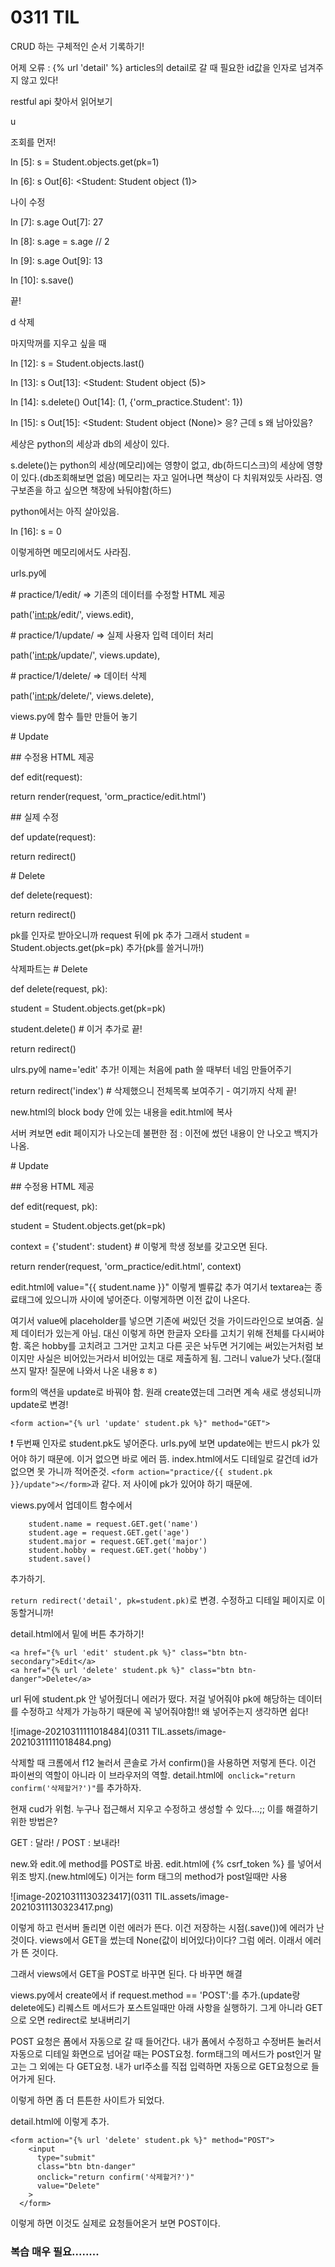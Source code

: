 # 0311 TIL

CRUD 하는 구체적인 순서 기록하기!

어제 오류 : {% url 'detail' %} articles의 detail로 갈 때 필요한 id값을 인자로 넘겨주지 않고 있다!

restful api 찾아서 읽어보기



u

조회를 먼저!

In [5]: s = Student.objects.get(pk=1)

In [6]: s
Out[6]: <Student: Student object (1)>

나이 수정

In [7]: s.age
Out[7]: 27

In [8]: s.age = s.age // 2

In [9]: s.age
Out[9]: 13

In [10]: s.save()

끝!



d 삭제

마지막꺼를 지우고 싶을 때

In [12]: s = Student.objects.last()

In [13]: s
Out[13]: <Student: Student object (5)>

In [14]: s.delete()
Out[14]: (1, {'orm_practice.Student': 1})

In [15]: s
Out[15]: <Student: Student object (None)> 응? 근데 s 왜 남아있음?

세상은 python의 세상과  db의 세상이 있다.

s.delete()는 python의 세상(메모리)에는 영향이 없고, db(하드디스크)의 세상에 영향이 있다.(db조회해보면 없음) 메모리는 자고 일어나면 책상이 다 치워져있듯 사라짐. 영구보존을 하고 싶으면 책장에 놔둬야함(하드)

python에서는 아직 살아있음.

In [16]: s = 0

이렇게하면 메모리에서도 사라짐.



urls.py에

 \# practice/1/edit/ => 기존의 데이터를 수정할 HTML 제공

  path('<int:pk>/edit/', views.edit),

  \# practice/1/update/ => 실제 사용자 입력 데이터 처리

  path('<int:pk>/update/', views.update),

  \# practice/1/delete/ => 데이터 삭제

  path('<int:pk>/delete/', views.delete),



views.py에 함수 틀만 만들어 놓기

\# Update

\## 수정용 HTML 제공

def edit(request):

  return render(request, 'orm_practice/edit.html')



\## 실제 수정

def update(request):

  return redirect()



\# Delete

def delete(request):

  return redirect()

pk를 인자로 받아오니까 request 뒤에 pk 추가
그래서 student = Student.objects.get(pk=pk) 추가(pk를 쓸거니까!)



삭제파트는 \# Delete

def delete(request, pk):

  student = Student.objects.get(pk=pk)

  student.delete()  # 이거 추가로 끝!

  return redirect() 

ulrs.py에 name='edit' 추가! 이제는 처음에 path 쓸 때부터 네임 만들어주기

return redirect('index') # 삭제했으니 전체목록 보여주기  - 여기까지 삭제 끝!



new.html의 block body 안에 있는 내용을 edit.html에 복사

서버 켜보면 edit 페이지가 나오는데 불편한 점 : 이전에 썼던 내용이 안 나오고 백지가 나옴.

\# Update

\## 수정용 HTML 제공

def edit(request, pk):

  student = Student.objects.get(pk=pk)

  context = {'student': student}  # 이렇게 학생 정보를 갖고오면 된다.

  return render(request, 'orm_practice/edit.html', context)



edit.html에 value="{{ student.name }}" 이렇게 벨류값 추가
여기서 textarea는 종료태그에 있으니까 사이에 넣어준다. 이렇게하면 이전 값이 나온다.

여기서 value에 placeholder를 넣으면 기존에 써있던 것을 가이드라인으로 보여줌. 실제 데이터가 있는게 아님. 대신 이렇게 하면 한글자 오타를 고치기 위해 전체를 다시써야함. 혹은 hobby를 고치려고 그거만 고치고 다른 곳은 놔두면 거기에는 써있는거처럼 보이지만 사실은 비어있는거라서 비어있는 대로 제출하게 됨. 그러니 value가 낫다.(절대 쓰지 말자! 질문에 나와서 나온 내용ㅎㅎ)

form의 액션을 update로 바꿔야 함. 원래 create였는데 그러면 계속 새로 생성되니까 update로 변경!

```<form action="{% url 'update' student.pk %}" method="GET">```

:exclamation: 두번째 인자로 student.pk도 넣어준다.  urls.py에 보면 update에는 반드시 pk가 있어야 하기 때문에. 이거 없으면 바로 에러 뜸. index.html에서도 디테일로 갈건데 id가 없으면 못 가니까 적어준것. 
```<form action="practice/{{ student.pk }}/update"></form>```과 같다. 저 사이에 pk가 있어야 하기 때문에.



views.py에서 업데이트 함수에서 

```
	student.name = request.GET.get('name')
    student.age = request.GET.get('age')
    student.major = request.GET.get('major')
    student.hobby = request.GET.get('hobby')
    student.save()
```

추가하기.

`return redirect('detail', pk=student.pk)`로 변경. 수정하고 디테일 페이지로 이동할거니까!



detail.html에서 밑에 버튼 추가하기!

```
<a href="{% url 'edit' student.pk %}" class="btn btn-secondary">Edit</a>
<a href="{% url 'delete' student.pk %}" class="btn btn-danger">Delete</a>
```

url 뒤에 student.pk 안 넣어줬더니 에러가 떴다. 저걸 넣어줘야 pk에 해당하는 데이터를 수정하고 삭제가 가능하기 때문에 꼭 넣어줘야함!! 왜 넣어주는지 생각하면 쉽다!

![image-20210311111018484](0311 TIL.assets/image-20210311111018484.png)

삭제할 때 크롬에서 f12 눌러서 콘솔로 가서 confirm()을 사용하면 저렇게 뜬다. 이건 파이썬의 역할이 아니라 이 브라우저의 역할. 
detail.html에` onclick="return confirm('삭제할거?')"`를 추가하자.



현재 cud가 위험. 누구나 접근해서 지우고 수정하고 생성할 수 있다...;; 이를 해결하기 위한 방법은?

GET : 달라! / POST : 보내라!

new.와 edit.에 method를 POST로 바꿈.
edit.html에 {% csrf_token %} 를 넣어서 위조 방지.(new.html에도) 이거는 form 태그의 method가 post일때만 사용

![image-20210311130323417](0311 TIL.assets/image-20210311130323417.png)

이렇게 하고 런서버 돌리면 이런 에러가 뜬다.
이건 저장하는 시점(.save())에 에러가 난 것이다. 
views에서 GET을 썼는데 None(값이 비어있다)이다? 그럼 에러. 이래서 에러가 뜬 것이다.

그래서 views에서 GET을 POST로 바꾸면 된다. 다 바꾸면 해결

views.py에서 create에서 if request.method == 'POST':를 추가.(update랑 delete에도)
리퀘스트 메서드가 포스트일때만 아래 사항을 실행하기.
그게 아니라 GET으로 오면 redirect로 보내버리기

POST 요청은 폼에서 자동으로 갈 때 들어간다. 내가 폼에서 수정하고 수정버튼 눌러서 자동으로 디테일 화면으로 넘어갈 때는 POST요청. form태그의 메서드가 post인거 말고는 그 외에는 다 GET요청. 내가 url주소를 직접 입력하면 자동으로 GET요청으로 들어가게 된다.

이렇게 하면 좀 더 튼튼한 사이트가 되었다.

detail.html에 이렇게 추가.

```
<form action="{% url 'delete' student.pk %}" method="POST"> 
    <input 
      type="submit" 
      class="btn btn-danger" 
      onclick="return confirm('삭제할거?')"
      value="Delete"
    >
  </form>
```

이렇게 하면 이것도 실제로 요청들어온거 보면 POST이다.





### 복습 매우 필요........